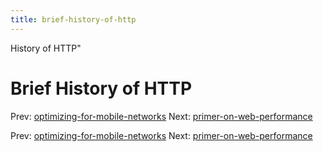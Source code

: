 ```yaml
---
title: brief-history-of-http
---
```


History of HTTP"

# Brief History of HTTP

Prev:
[optimizing-for-mobile-networks](optimizing-for-mobile-networks.md)
Next:
[primer-on-web-performance](primer-on-web-performance.md)

Prev:
[optimizing-for-mobile-networks](optimizing-for-mobile-networks.md)
Next:
[primer-on-web-performance](primer-on-web-performance.md)
